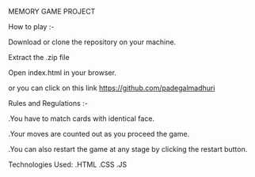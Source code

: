 MEMORY GAME PROJECT


How to play :-

Download or clone the repository on your machine.

Extract the .zip file


Open index.html in your browser.

or you can click on this link https://github.com/padegalmadhuri


Rules and Regulations :-

.You have to match cards with identical face.

.Your moves are counted out as you proceed the game.

.You can also restart the game at any stage by clicking the restart button.
  
  
 Technologies Used:
  .HTML
  .CSS
  .JS
   
